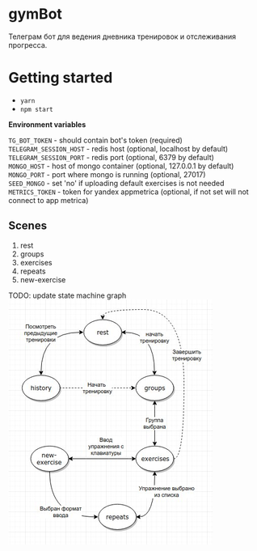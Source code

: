 # gymBot

Телеграм бот для ведения дневника тренировок и отслеживания прогресса.

# Getting started

- `yarn`
- `npm start`

**Environment variables**

`TG_BOT_TOKEN` - should contain bot's token (required)  
`TELEGRAM_SESSION_HOST` - redis host (optional, localhost by default)  
`TELEGRAM_SESSION_PORT` - redis port (optional, 6379 by default)  
`MONGO_HOST` - host of mongo container (optional, 127.0.0.1 by default)  
`MONGO_PORT` - port where mongo is running (optional, 27017)  
`SEED_MONGO` - set 'no' if uploading default exercises is not needed  
`METRICS_TOKEN` - token for yandex appmetrica (optional, if not set will not connect to app metrica)

## Scenes

1. rest
2. groups
3. exercises
4. repeats
5. new-exercise

TODO: update state machine graph
[![states diagram](docs/sm-map.jpg)](https://www.draw.io/#G13zr-dOdOzLFq-QRwO_9vNef2uWS-OtA1)